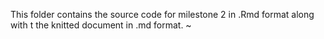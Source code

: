 This folder contains the source code for milestone 2 in .Rmd format along with t
the knitted document in .md format.
~                                  
